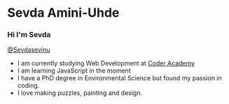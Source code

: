 # Sevda Amini-Uhde 
### Hi I'm Sevda


[@Sevdasevinu](https://twitter.com/SevdaSevinu)

* I am currently studying Web Development at [Coder Academy](https://coderacademy.edu.au/)
* I am learning JavaScript in the moment
* I have a PhD degree in Environmental Science but found my passion in coding.
* I love making puzzles, painting and design.
